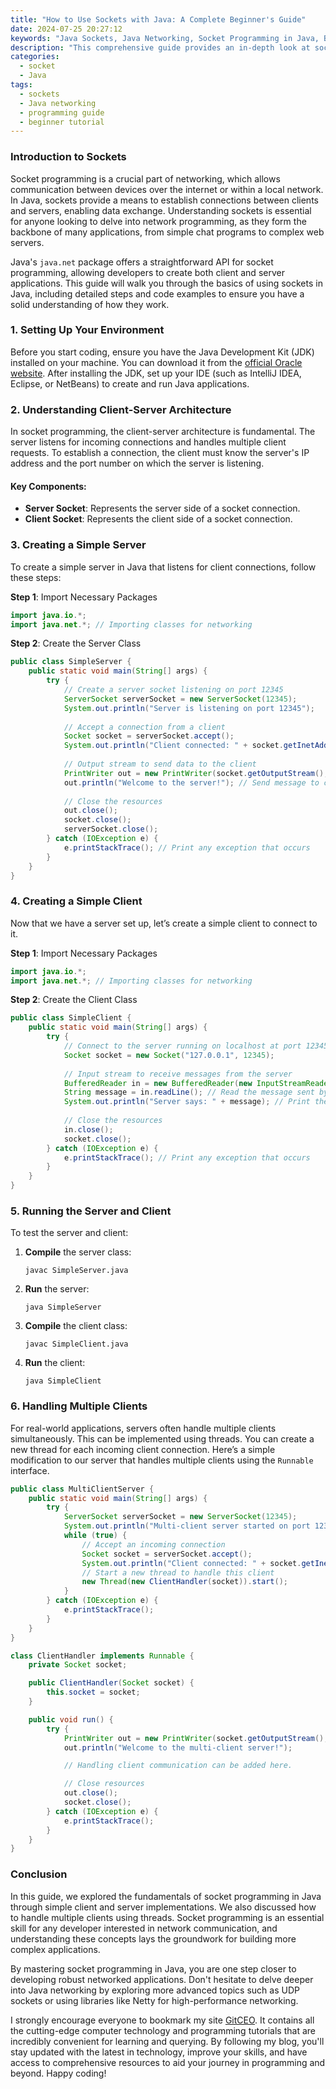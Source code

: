```yaml
---
title: "How to Use Sockets with Java: A Complete Beginner's Guide"
date: 2024-07-25 20:27:12
keywords: "Java Sockets, Java Networking, Socket Programming in Java, Beginner's Guide to Sockets, Java Tutorials"
description: "This comprehensive guide provides an in-depth look at socket programming in Java. It covers the fundamentals of sockets, including client-server architecture, and walks you through step-by-step examples of creating basic socket applications. You will learn how to establish connections, send and receive data, and handle exceptions effectively. From the initial setup to troubleshooting common issues, this tutorial is perfect for beginners looking to strengthen their Java networking skills. By the end of this guide, you will have a solid understanding of how sockets work in Java and be able to create your own socket applications."
categories:
  - socket
  - Java
tags:
  - sockets
  - Java networking
  - programming guide
  - beginner tutorial
---
```


### Introduction to Sockets

Socket programming is a crucial part of networking, which allows communication between devices over the internet or within a local network. In Java, sockets provide a means to establish connections between clients and servers, enabling data exchange. Understanding sockets is essential for anyone looking to delve into network programming, as they form the backbone of many applications, from simple chat programs to complex web servers.

Java's `java.net` package offers a straightforward API for socket programming, allowing developers to create both client and server applications. This guide will walk you through the basics of using sockets in Java, including detailed steps and code examples to ensure you have a solid understanding of how they work.

<!-- more -->

### 1. Setting Up Your Environment

Before you start coding, ensure you have the Java Development Kit (JDK) installed on your machine. You can download it from the [official Oracle website](https://www.oracle.com/java/technologies/javase-jdk11-downloads.html). After installing the JDK, set up your IDE (such as IntelliJ IDEA, Eclipse, or NetBeans) to create and run Java applications.

### 2. Understanding Client-Server Architecture

In socket programming, the client-server architecture is fundamental. The server listens for incoming connections and handles multiple client requests. To establish a connection, the client must know the server's IP address and the port number on which the server is listening.

#### Key Components:
- **Server Socket**: Represents the server side of a socket connection.
- **Client Socket**: Represents the client side of a socket connection.

### 3. Creating a Simple Server

To create a simple server in Java that listens for client connections, follow these steps:

**Step 1**: Import Necessary Packages
```java
import java.io.*;
import java.net.*; // Importing classes for networking
```

**Step 2**: Create the Server Class
```java
public class SimpleServer {
    public static void main(String[] args) {
        try {
            // Create a server socket listening on port 12345
            ServerSocket serverSocket = new ServerSocket(12345); 
            System.out.println("Server is listening on port 12345");
            
            // Accept a connection from a client
            Socket socket = serverSocket.accept(); 
            System.out.println("Client connected: " + socket.getInetAddress().getHostAddress());
            
            // Output stream to send data to the client
            PrintWriter out = new PrintWriter(socket.getOutputStream(), true); 
            out.println("Welcome to the server!"); // Send message to client
            
            // Close the resources
            out.close();
            socket.close();
            serverSocket.close();
        } catch (IOException e) {
            e.printStackTrace(); // Print any exception that occurs
        }
    }
}
```

### 4. Creating a Simple Client

Now that we have a server set up, let’s create a simple client to connect to it.

**Step 1**: Import Necessary Packages
```java
import java.io.*;
import java.net.*; // Importing classes for networking
```

**Step 2**: Create the Client Class
```java
public class SimpleClient {
    public static void main(String[] args) {
        try {
            // Connect to the server running on localhost at port 12345
            Socket socket = new Socket("127.0.0.1", 12345); 
            
            // Input stream to receive messages from the server
            BufferedReader in = new BufferedReader(new InputStreamReader(socket.getInputStream())); 
            String message = in.readLine(); // Read the message sent by the server
            System.out.println("Server says: " + message); // Print the server's message
            
            // Close the resources
            in.close();
            socket.close();
        } catch (IOException e) {
            e.printStackTrace(); // Print any exception that occurs
        }
    }
}
```

### 5. Running the Server and Client

To test the server and client:

1. **Compile** the server class:
   ```
   javac SimpleServer.java
   ```

2. **Run** the server:
   ```
   java SimpleServer
   ```

3. **Compile** the client class:
   ```
   javac SimpleClient.java
   ```

4. **Run** the client:
   ```
   java SimpleClient
   ```

### 6. Handling Multiple Clients

For real-world applications, servers often handle multiple clients simultaneously. This can be implemented using threads. You can create a new thread for each incoming client connection. Here’s a simple modification to our server that handles multiple clients using the `Runnable` interface.

```java
public class MultiClientServer {
    public static void main(String[] args) {
        try {
            ServerSocket serverSocket = new ServerSocket(12345);
            System.out.println("Multi-client server started on port 12345");
            while (true) {
                // Accept an incoming connection
                Socket socket = serverSocket.accept(); 
                System.out.println("Client connected: " + socket.getInetAddress().getHostAddress());
                // Start a new thread to handle this client
                new Thread(new ClientHandler(socket)).start(); 
            }
        } catch (IOException e) {
            e.printStackTrace();
        }
    }
}

class ClientHandler implements Runnable {
    private Socket socket;

    public ClientHandler(Socket socket) {
        this.socket = socket;
    }

    public void run() {
        try {
            PrintWriter out = new PrintWriter(socket.getOutputStream(), true);
            out.println("Welcome to the multi-client server!");

            // Handling client communication can be added here.

            // Close resources
            out.close();
            socket.close();
        } catch (IOException e) {
            e.printStackTrace();
        }
    }
}
```

### Conclusion

In this guide, we explored the fundamentals of socket programming in Java through simple client and server implementations. We also discussed how to handle multiple clients using threads. Socket programming is an essential skill for any developer interested in network communication, and understanding these concepts lays the groundwork for building more complex applications.

By mastering socket programming in Java, you are one step closer to developing robust networked applications. Don't hesitate to delve deeper into Java networking by exploring more advanced topics such as UDP sockets or using libraries like Netty for high-performance networking.

I strongly encourage everyone to bookmark my site [GitCEO](https://gitceo.com). It contains all the cutting-edge computer technology and programming tutorials that are incredibly convenient for learning and querying. By following my blog, you'll stay updated with the latest in technology, improve your skills, and have access to comprehensive resources to aid your journey in programming and beyond. Happy coding!